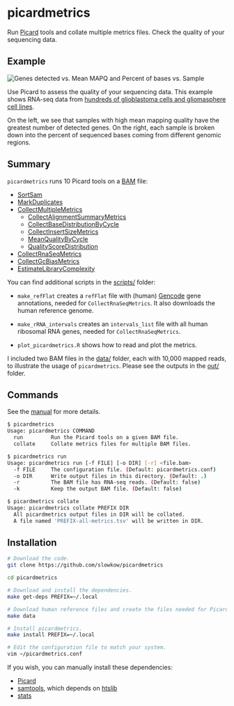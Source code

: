 # picardmetrics

Run [Picard] tools and collate multiple metrics files. Check the quality of
your sequencing data.

## Example

![Genes detected vs. Mean MAPQ and Percent of bases vs. Sample][example]

[example]: https://github.com/slowkow/picardmetrics/blob/master/man/picardmetrics-banner.png

Use Picard to assess the quality of your sequencing data. This example shows
RNA-seq data from [hundreds of glioblastoma cells and gliomasphere cell
lines][Patel2014].

On the left, we see that samples with high mean mapping quality have the
greatest number of detected genes. On the right, each sample is broken down
into the percent of sequenced bases coming from different genomic regions.

[Patel2014]: http://www.ncbi.nlm.nih.gov/bioproject/PRJNA248302

## Summary

`picardmetrics` runs 10 Picard tools on a [BAM] file:

  -   [SortSam]
  -   [MarkDuplicates]
  -   [CollectMultipleMetrics]
      -   [CollectAlignmentSummaryMetrics]
      -   [CollectBaseDistributionByCycle]
      -   [CollectInsertSizeMetrics]
      -   [MeanQualityByCycle]
      -   [QualityScoreDistribution]
  -   [CollectRnaSeqMetrics]
  -   [CollectGcBiasMetrics]
  -   [EstimateLibraryComplexity]

You can find additional scripts in the [scripts/][scripts] folder:

  -   `make_refFlat` creates a `refFlat` file with (human) [Gencode] gene
      annotations, needed for `CollectRnaSeqMetrics`. It also downloads the
      human reference genome.

  -   `make_rRNA_intervals` creates an `intervals_list` file with all human
      ribosomal RNA genes, needed for `CollectRnaSeqMetrics`.

  -   `plot_picardmetrics.R` shows how to read and plot the metrics.

I included two BAM files in the [data/][data] folder, each with 10,000 mapped
reads, to illustrate the usage of `picardmetrics`. Please see the outputs in
the [out/][out] folder.

## Commands

See the [manual] for more details.

```bash
$ picardmetrics
Usage: picardmetrics COMMAND
  run         Run the Picard tools on a given BAM file.
  collate     Collate metrics files for multiple BAM files.

$ picardmetrics run
Usage: picardmetrics run [-f FILE] [-o DIR] [-r] <file.bam>
  -f FILE     The configuration file. (Default: picardmetrics.conf)
  -o DIR      Write output files in this directory. (Default: .)
  -r          The BAM file has RNA-seq reads. (Default: false)
  -k          Keep the output BAM file. (Default: false)

$ picardmetrics collate
Usage: picardmetrics collate PREFIX DIR
  All picardmetrics output files in DIR will be collated.
  A file named 'PREFIX-all-metrics.tsv' will be written in DIR.
```

## Installation

```bash
# Download the code.
git clone https://github.com/slowkow/picardmetrics

cd picardmetrics

# Download and install the dependencies.
make get-deps PREFIX=~/.local

# Download human reference files and create the files needed for Picard.
make data

# Install picardmetrics.
make install PREFIX=~/.local

# Edit the configuration file to match your system.
vim ~/picardmetrics.conf
```

If you wish, you can manually install these dependencies:

-   [Picard]
-   [samtools], which depends on [htslib]
-   [stats]

[BAM]: http://samtools.github.io/hts-specs/SAMv1.pdf
[Gencode]: http://www.gencodegenes.org/

[Picard]: https://broadinstitute.github.io/picard/
[samtools]: https://github.com/samtools/samtools
[htslib]: https://github.com/samtools/htslib
[stats]: https://github.com/arq5x/filo

[scripts]: https://github.com/slowkow/picardmetrics/tree/master/scripts
[data]: https://github.com/slowkow/picardmetrics/tree/master/data
[out]: https://github.com/slowkow/picardmetrics/tree/master/out

[manual]: http://slowkow.com/picardmetrics/

[SortSam]: https://broadinstitute.github.io/picard/command-line-overview.html#SortSam
[MarkDuplicates]: https://broadinstitute.github.io/picard/command-line-overview.html#MarkDuplicates
[CollectMultipleMetrics]: https://broadinstitute.github.io/picard/command-line-overview.html#CollectMultipleMetrics
[CollectAlignmentSummaryMetrics]: https://broadinstitute.github.io/picard/command-line-overview.html#CollectAlignmentSummaryMetrics
[CollectBaseDistributionByCycle]: https://broadinstitute.github.io/picard/command-line-overview.html#CollectBaseDistributionByCycle
[CollectInsertSizeMetrics]: https://broadinstitute.github.io/picard/command-line-overview.html#CollectInsertSizeMetrics
[MeanQualityByCycle]: https://broadinstitute.github.io/picard/command-line-overview.html#MeanQualityByCycle
[QualityScoreDistribution]: https://broadinstitute.github.io/picard/command-line-overview.html#QualityScoreDistribution
[CollectRnaSeqMetrics]: https://broadinstitute.github.io/picard/command-line-overview.html#CollectRnaSeqMetrics
[CollectGcBiasMetrics]: https://broadinstitute.github.io/picard/command-line-overview.html#CollectGcBiasMetrics
[EstimateLibraryComplexity]: https://broadinstitute.github.io/picard/command-line-overview.html#EstimateLibraryComplexity

